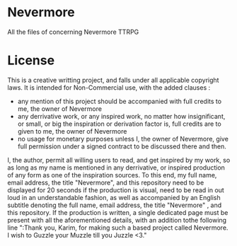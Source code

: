 # Nevermore
All the files of concerning Nevermore TTRPG


# License 
This is a creative writting project, and falls under all applicable copyright laws. It is intended for Non-Commercial use, with the added clauses :
- any mention of this project should be accompanied with full credits to me, the owner of Nevermore
- any derrivative work, or any inspired work, no matter how insignificant, or small, or big the inspiration or derivation factor is, full credits are to given to me, the owner of Nevermore
- no usage for monetary purposes unless I, the owner of Nevermore, give full permission under a signed contract to be discussed there and then.

I, the author, permit all willing users to read, and get inspired by my work, so as long as my name is mentioned in any derrivative, or inspired production of any form as one of the inspiration sources. To this end, my full name, email address, the title "Nevermore", and this repository need to be displayed for 20 seconds if the production is visual, need to be read in out loud in an understandable fashion, as well as accompanied by an English subtitle denoting the full name, email address, the title "Nevermore" , and this repository. If the production is written, a single dedicated page must be present with all the aforementioned details, with an addition tothe following line ":Thank you, Karim, for making such a based project called Nevermore. I wish to Guzzle your Muzzle till you Juzzle <3."
